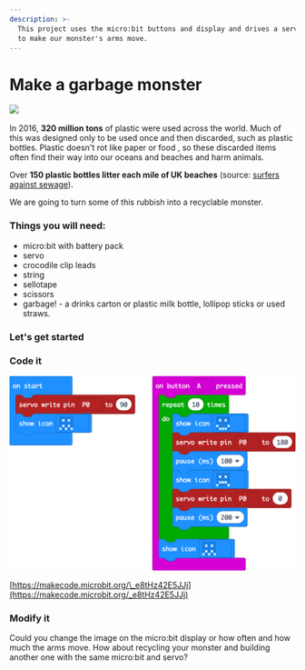 ```yaml
---
description: >-
  This project uses the micro:bit buttons and display and drives a servo motor
  to make our monster's arms move.
---
```


# Make a garbage monster

![](https://images.unsplash.com/photo-1523898377974-b4f882164761?ixlib=rb-1.2.1&auto=format&fit=crop&w=1949&q=80)

In  2016,  **320 million tons** of plastic were used across the world. Much of this was designed only to be used once and then discarded, such as plastic bottles. Plastic doesn't rot like paper or food , so these discarded items often find their way into our oceans and beaches and harm animals.

 Over **150 plastic bottles litter each mile of UK beaches** \(source: [surfers against sewage](https://www.sas.org.uk/our-work/plastic-pollution/plastic-pollution-facts-figures/)\).

We are going to turn some of this rubbish into a recyclable monster.

### Things you will need:

* micro:bit with battery pack
* servo
* crocodile clip leads
* string
* sellotape
* scissors
* garbage! - a drinks carton or plastic milk bottle, lollipop sticks or used straws.

### Let's get started

### Code it

![](.gitbook/assets/microbit-screenshot-3.png)

[https://makecode.microbit.org/\_e8tHz42E5JJj](https://makecode.microbit.org/_e8tHz42E5JJj)

### Modify it

Could you change the image on the micro:bit display or how often and how much the arms move. How about recycling your monster and building another one with the same micro:bit and servo?

